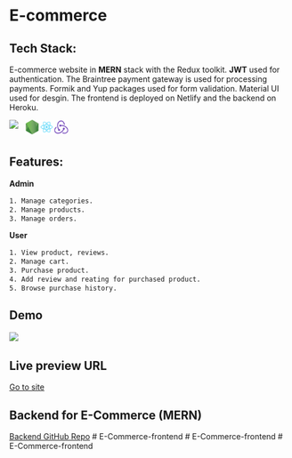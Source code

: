 # E-commerce

## Tech Stack:

E-commerce website in **MERN** stack with the Redux toolkit. **JWT** used for authentication. The Braintree payment gateway is used for processing payments. Formik and Yup packages used for form validation. Material UI used for desgin. The frontend is deployed on Netlify and the backend on Heroku.

<img align="left" width="28px" src="https://img.icons8.com/color/48/000000/mongodb.png"/>

<img align="left" alt="Node.js" width="26px" src="https://raw.githubusercontent.com/github/explore/80688e429a7d4ef2fca1e82350fe8e3517d3494d/topics/nodejs/nodejs.png"/>

<img align="left" alt="React" width="26px" src="https://raw.githubusercontent.com/github/explore/80688e429a7d4ef2fca1e82350fe8e3517d3494d/topics/react/react.png"/>

<img align="left" alt="React" width="26px" src="https://raw.githubusercontent.com/github/explore/80688e429a7d4ef2fca1e82350fe8e3517d3494d/topics/redux/redux.png"/>

</br>
</br>

## Features:

**Admin**

    1. Manage categories.
    2. Manage products.
    3. Manage orders.

**User**

    1. View product, reviews.
    2. Manage cart.
    3. Purchase product.
    4. Add review and reating for purchased product.
    5. Browse purchase history.

## Demo

![](./src/assests/MY-STORE.gif)

## Live preview URL

[Go to site](https://my-ecommstore.netlify.app/)

## Backend for E-Commerce (MERN)

[Backend GitHub Repo](https://github.com/akshayjadhav4/-E-Commerce-backend-)
#   E - C o m m e r c e - f r o n t e n d 
 
 #   E - C o m m e r c e - f r o n t e n d 
 
 #   E - C o m m e r c e - f r o n t e n d 
 
 
